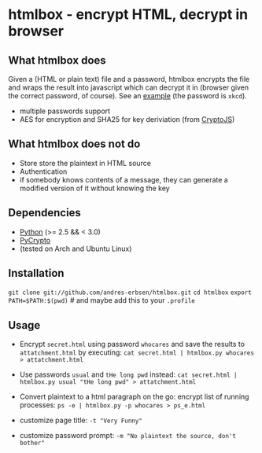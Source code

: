 # htmlbox - encrypt HTML, decrypt in browser
## What htmlbox does
Given a (HTML or plain text) file and a password, htmlbox encrypts the file and
wraps the result into javascript which can decrypt it in (browser given the correct password, of course). See an [example](http://pastehtml.com/view/c24sc3g5q.html) (the password is `xkcd`).

- multiple passwords support
- AES for encryption and SHA25 for key deriviation (from [CryptoJS])

## What htmlbox does **not** do
- Store store the plaintext in HTML source
- Authentication
 - if somebody knows contents of a message, they can generate a modified version of it without knowing the key

## Dependencies
- [Python] (>= 2.5 && < 3.0) 
- [PyCrypto]
- (tested on Arch and Ubuntu Linux)

## Installation
`git clone git://github.com/andres-erbsen/htmlbox.git`
`cd htmlbox`
`export PATH=$PATH:$(pwd)` # and maybe add this to your `.profile`

## Usage
- Encrypt `secret.html` using password `whocares` and save the results to `attatchment.html` by executing:
  `cat secret.html | htmlbox.py whocares > attatchment.html`
- Use passwords `usual` and `tHe long pwd` instead:
  `cat secret.html | htmlbox.py usual "tHe long pwd" > attatchment.html`
- Convert plaintext to a html paragraph on the go: encrypt list of running processes:
  `ps -e | htmlbox.py -p whocares > ps_e.html`
- customize page title: `-t "Very Funny"`
- customize password prompt: `-m "No plaintext the source, don't bother"`

  [Python]:   http://python.org/download/
  [CryptoJS]: https://code.google.com/p/crypto-js/
  [PyCrypto]: http://pypi.python.org/pypi/pycrypto
